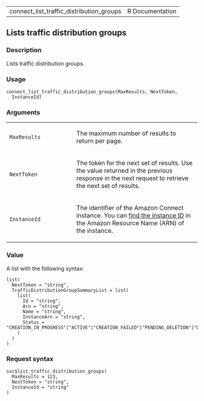 <table style="width: 100%;">
<tbody>
<tr class="odd">
<td>connect_list_traffic_distribution_groups</td>
<td style="text-align: right;">R Documentation</td>
</tr>
</tbody>
</table>

## Lists traffic distribution groups

### Description

Lists traffic distribution groups.

### Usage

    connect_list_traffic_distribution_groups(MaxResults, NextToken,
      InstanceId)

### Arguments

<table>
<colgroup>
<col style="width: 35%" />
<col style="width: 65%" />
</colgroup>
<tbody>
<tr class="odd">
<td><code
id="connect_list_traffic_distribution_groups_:_MaxResults">MaxResults</code></td>
<td><p>The maximum number of results to return per page.</p></td>
</tr>
<tr class="even">
<td><code
id="connect_list_traffic_distribution_groups_:_NextToken">NextToken</code></td>
<td><p>The token for the next set of results. Use the value returned in
the previous response in the next request to retrieve the next set of
results.</p></td>
</tr>
<tr class="odd">
<td><code
id="connect_list_traffic_distribution_groups_:_InstanceId">InstanceId</code></td>
<td><p>The identifier of the Amazon Connect instance. You can <a
href="https://docs.aws.amazon.com/connect/latest/adminguide/find-instance-arn.html">find
the instance ID</a> in the Amazon Resource Name (ARN) of the
instance.</p></td>
</tr>
</tbody>
</table>

### Value

A list with the following syntax:

    list(
      NextToken = "string",
      TrafficDistributionGroupSummaryList = list(
        list(
          Id = "string",
          Arn = "string",
          Name = "string",
          InstanceArn = "string",
          Status = "CREATION_IN_PROGRESS"|"ACTIVE"|"CREATION_FAILED"|"PENDING_DELETION"|"DELETION_FAILED"|"UPDATE_IN_PROGRESS"
        )
      )
    )

### Request syntax

    svc$list_traffic_distribution_groups(
      MaxResults = 123,
      NextToken = "string",
      InstanceId = "string"
    )
